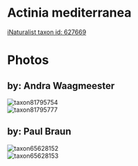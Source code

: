
Actinia mediterranea
====================
  
[iNaturalist taxon id: 627669](https://www.inaturalist.org/taxa/627669)
# Photos

## by: Andra Waagmeester
  
![taxon81795754](https://inaturalist-open-data.s3.amazonaws.com/photos/87807155/medium.jpg)  
![taxon81795777](https://inaturalist-open-data.s3.amazonaws.com/photos/87807185/medium.jpg)
## by: Paul Braun
  
![taxon65628152](https://inaturalist-open-data.s3.amazonaws.com/photos/70685183/medium.jpg)  
![taxon65628153](https://inaturalist-open-data.s3.amazonaws.com/photos/70685207/medium.jpg)
